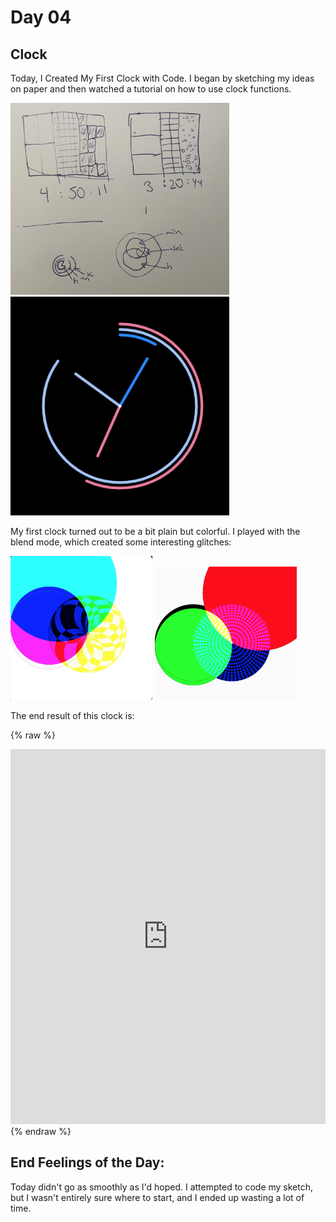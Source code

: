 
# Day 04

## Clock

Today, I Created My First Clock with Code.
I began by sketching my ideas on paper and then watched a tutorial on how to use clock functions.

<img src="content/day01/Day3/sketchDay4.webp" alt="drawing" width="350"/>
<img src="content/day01/Day3/myClock.gif" alt="drawing" width="350"/>

My first clock turned out to be a bit plain but colorful. I played with the blend mode, which created some interesting glitches:

<img src="content/day01/Day3/glich1.png" alt="drawing" width="45%"/>
<img src="content/day01/Day3/glich2.png" alt="drawing" width="45%"/>

The end result of this clock is:

{% raw %}
<iframe src="https://editor.p5js.org/PerlaH/sketches/O8TLv4zP5" width="100%" height="600" frameborder="no"></iframe>
{% endraw %}

## End Feelings of the Day:

Today didn't go as smoothly as I'd hoped. I attempted to code my sketch, but I wasn't entirely sure where to start, and I ended up wasting a lot of time.
